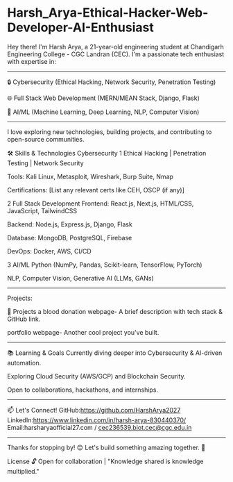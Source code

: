 # Harsh_Arya-Ethical-Hacker-Web-Developer-AI-Enthusiast
Hey there! I'm Harsh Arya, a 21-year-old engineering student at Chandigarh Engineering College - CGC Landran (CEC). I'm a passionate tech enthusiast with expertise in:
***************************************************************************************************************************************
🔒 Cybersecurity (Ethical Hacking, Network Security, Penetration Testing)

🌐 Full Stack Web Development (MERN/MEAN Stack, Django, Flask)

🤖 AI/ML (Machine Learning, Deep Learning, NLP, Computer Vision)
****************************************************************************************************************************************
I love exploring new technologies, building projects, and contributing to open-source communities.

🛠️ Skills & Technologies
Cybersecurity
1 Ethical Hacking | Penetration Testing | Network Security

Tools: Kali Linux, Metasploit, Wireshark, Burp Suite, Nmap

Certifications: [List any relevant certs like CEH, OSCP (if any)]

2 Full Stack Development
Frontend: React.js, Next.js, HTML/CSS, JavaScript, TailwindCSS

Backend: Node.js, Express.js, Django, Flask

Database: MongoDB, PostgreSQL, Firebase

DevOps: Docker, AWS, CI/CD

3 AI/ML
Python (NumPy, Pandas, Scikit-learn, TensorFlow, PyTorch)

NLP, Computer Vision, Generative AI (LLMs, GANs)
*************************************************************************************************************************************
Projects: 

🚀 Projects
 a blood donation webpage- A brief description with tech stack & GitHub link.

 portfolio webpage- Another cool project you've built.
*********************************************************************************************************************************
📚 Learning & Goals
Currently diving deeper into Cybersecurity & AI-driven automation.

Exploring Cloud Security (AWS/GCP) and Blockchain Security.

Open to collaborations, hackathons, and internships.
********************************************************************************************************************************
📫 Let's Connect!
GitHub:https://github.com/HarshArya2027
LinkedIn:https://www.linkedin.com/in/harsh-arya-830440370/
Email:harsharyaofficial27.com / cec236539.biot.cec@cgc.edu.in

*****************************************************************************************************************************
Thanks for stopping by! 😊 Let's build something amazing together. 🚀


License
🔓 Open for collaboration | "Knowledge shared is knowledge multiplied."

